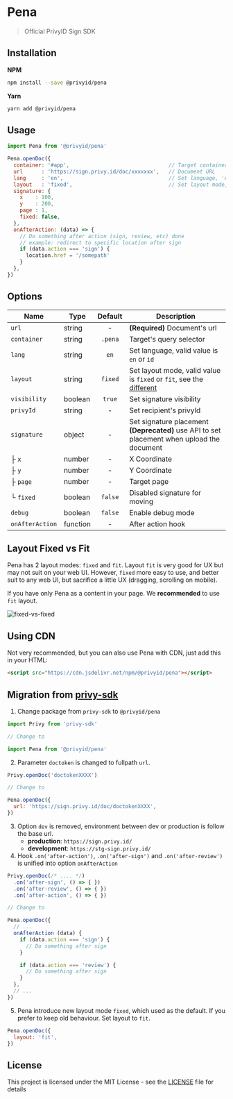 # Pena

> Official PrivyID Sign SDK

## Installation

**NPM**

```bash
npm install --save @privyid/pena
```

**Yarn**
```bash
yarn add @privyid/pena
```

## Usage

```js
import Pena from '@privyid/pena'

Pena.openDoc({
  container: '#app',                                // Target container
  url      : 'https://sign.privy.id/doc/xxxxxxx',   // Document URL
  lang     : 'en',                                  // Set language, 'en' or 'id'
  layout   : 'fixed',                               // Set layout mode, 'fixed' or 'fit'
  signature: {
    x    : 100,
    y    : 200,
    page : 1,
    fixed: false,
  },
  onAfterAction: (data) => {
    // Do something after action (sign, review, etc) done
    // example: redirect to specific location after sign
    if (data.action === 'sign') {
      location.href = '/somepath'
    }
  },
})
```

## Options

| Name            | Type     | Default | Description                                                                                                  |
|-----------------|----------|:-------:|--------------------------------------------------------------------------------------------------------------|
| `url`           | string   |    -    | **(Required)** Document's url                                                                                |
| `container`     | string   | `.pena` | Target's query selector                                                                                      |
| `lang`          | string   |  `en`   | Set language, valid value is `en` or `id`                                                                    |
| `layout`        | string   | `fixed` | Set layout mode, valid value is `fixed` or `fit`, see the [different][different]                             |
| `visibility`    | boolean  | `true`  | Set signature visibility                                                                                     |
| `privyId`       | string   |    -    | Set recipient's privyId                                                                                      |
| `signature`     | object   |    -    | Set signature placement<br/> <strong>(Deprecated)</strong> use API to set placement when upload the document |
| ├ `x`           | number   |    -    | X Coordinate                                                                                                 |
| ├ `y`           | number   |    -    | Y Coordinate                                                                                                 |
| ├ `page`        | number   |    -    | Target page                                                                                                  |
| └ `fixed`       | boolean  | `false` | Disabled signature for moving                                                                                |
| `debug`         | boolean  | `false` | Enable debug mode                                                                                            |
| `onAfterAction` | function |    -    | After action hook                                                                                            |

## Layout Fixed vs Fit

Pena has 2 layout modes: `fixed` and `fit`. Layout `fit` is very good for UX but may not suit
on your web UI. However, `fixed` more easy to use, and better suit to any web UI, but sacrifice a little UX (dragging, scrolling on mobile).

If you have only Pena as a content in your page. We **recommended** to use `fit` layout.

![fixed-vs-fixed](https://privy-open-source.github.io/design-system/assets/fixed-vs-fit.8d785873.svg)

## Using CDN

Not very recommended, but you can also use Pena with CDN, just add this in your HTML:

```html
<script src="https://cdn.jsdelivr.net/npm/@privyid/pena"></script>
```

## Migration from [privy-sdk](https://www.npmjs.com/package/privy-sdk)

1. Change package from `privy-sdk` to `@privyid/pena`
```js
import Privy from 'privy-sdk'

// Change to

import Pena from '@privyid/pena'
```
2. Parameter `doctoken` is changed to fullpath `url`.
```js
Privy.openDoc('doctokenXXXX')

// Change to

Pena.openDoc({
  url: 'https://sign.privy.id/doc/doctokenXXXX',
})
```
3. Option `dev` is removed, environment between dev or production is follow the base url.
    - **production**: `https://sign.privy.id/`
    - **development**: `https://stg-sign.privy.id/`
4. Hook `.on('after-action')`, `.on('after-sign')` and `.on('after-review')` is unified into option `onAfterAction`
```js
Privy.openDoc(/* .... */)
  .on('after-sign', () => { })
  .on('after-review', () => { })
  .on('after-action', () => { })

// Change to

Pena.openDoc({
  // ...
  onAfterAction (data) {
    if (data.action === 'sign') {
      // Do something after sign
    }

    if (data.action === 'review') {
      // Do something after sign
    }
  },
  // ...
})
```
5. Pena introduce new layout mode `fixed`, which used as the default. If you prefer to keep old behaviour. Set layout to `fit`.
```js
Pena.openDoc({
  layout: 'fit',
})
```

## License

This project is licensed under the MIT License - see the [LICENSE](/LICENSE) file for details

[different]: #layout-fixed-vs-fit
